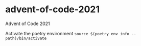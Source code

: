 # advent-of-code-2021
Advent of Code 2021

Activate the poetry environment `source $(poetry env info --path)/bin/activate`